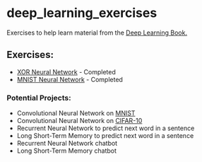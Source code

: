 # deep_learning_exercises
Exercises to help learn material from the 
[Deep Learning Book.](http://www.deeplearningbook.org/)

## Exercises:
 - [XOR Neural Network](./xor_nn) - Completed
 - [MNIST Neural Network](./mnist_nn) - Completed

### Potential Projects:
 - Convolutional Neural Network on [MNIST](http://yann.lecun.com/exdb/mnist/)
 - Convolutional Neural Network on [CIFAR-10](https://www.cs.toronto.edu/~kriz/cifar.html)
 - Recurrent Neural Network to predict next word in a sentence
 - Long Short-Term Memory to predict next word in a sentence
 - Recurrent Neural Network chatbot
 - Long Short-Term Memory chatbot
